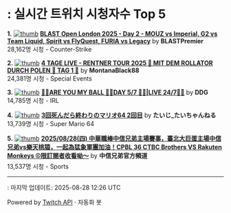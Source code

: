 # : 실시간 트위치 시청자수 Top 5

**1.** [![thumb](https://static-cdn.jtvnw.net/previews-ttv/live_user_blastpremier-320x180.jpg)](https://twitch.tv/BLASTPremier)
**[BLAST Open London 2025 - Day 2 - MOUZ vs Imperial, G2 vs Team Liquid, Spirit vs FlyQuest, FURIA vs Legacy](https://twitch.tv/BLASTPremier)** by **BLASTPremier**<br>28,162명 시청  - Counter-Strike

**2.** [![thumb](https://static-cdn.jtvnw.net/previews-ttv/live_user_montanablack88-320x180.jpg)](https://twitch.tv/MontanaBlack88)
**[4 TAGE LIVE - RENTNER TOUR 2025 🤏 MIT DEM ROLLATOR DURCH POLEN 🤏 TAG 1 🤏](https://twitch.tv/MontanaBlack88)** by **MontanaBlack88**<br>24,381명 시청  - Special Events

**3.** [![thumb](https://static-cdn.jtvnw.net/previews-ttv/live_user_ddg-320x180.jpg)](https://twitch.tv/DDG)
**[🏀💕ARE YOU MY BALL 🏀💕DAY 5/7 🏀💕|LIVE 24/7🏀💕](https://twitch.tv/DDG)** by **DDG**<br>14,785명 시청  - IRL

**4.** [![thumb](https://static-cdn.jtvnw.net/previews-ttv/live_user_yaritaiji-320x180.jpg)](https://twitch.tv/たいじ_たいちゃんねる)
**[3回死んだら終わりのマリオ64 2回目](https://twitch.tv/たいじ_たいちゃんねる)** by **たいじ_たいちゃんねる**<br>13,739명 시청  - Super Mario 64

**5.** [![thumb](https://static-cdn.jtvnw.net/previews-ttv/live_user_brothers_baseball-320x180.jpg)](https://twitch.tv/中信兄弟官方頻道)
**[2025/08/28(四) 中華職棒中信兄弟主場賽事，臺北大巨蛋主場中信兄弟vs樂天桃猿，一起為猛象軍團加油！CPBL 36  CTBC Brothers VS Rakuten Monkeys ⚾️限訂閱者收看呦～](https://twitch.tv/中信兄弟官方頻道)** by **中信兄弟官方頻道**<br>13,537명 시청  - Sports


---
: 마지막 업데이트: 2025-08-28 12:26 UTC

Powered by [Twitch API](https://dev.twitch.tv/docs/api/reference) · 자동화 봇